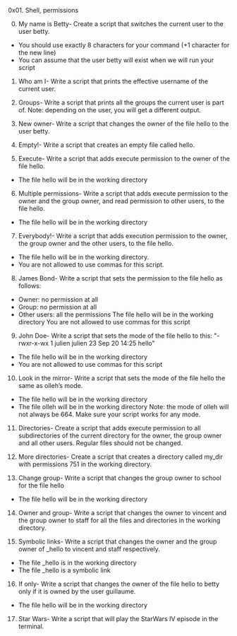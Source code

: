0x01. Shell, permissions

0. My name is Betty- Create a script that switches the current user to the user betty. 
* You should use exactly 8 characters for your command (+1 character for the new line) 
* You can assume that the user betty will exist when we will run your script

1. Who am I- Write a script that prints the effective username of the current user.

2. Groups- Write a script that prints all the groups the current user is part of. 
Note: depending on the user, you will get a different output.

3. New owner- Write a script that changes the owner of the file hello to the user betty.

4. Empty!- Write a script that creates an empty file called hello.

5. Execute- Write a script that adds execute permission to the owner of the file hello. 
* The file hello will be in the working directory

6. Multiple permissions- Write a script that adds execute permission to the owner and the group owner, and read permission to other users, to the file hello. 
* The file hello will be in the working directory

7. Everybody!- Write a script that adds execution permission to the owner, the group owner and the other users, to the file hello. 
* The file hello will be in the working directory. 
* You are not allowed to use commas for this script.

8. James Bond- Write a script that sets the permission to the file hello as follows:
* Owner: no permission at all
* Group: no permission at all
* Other users: all the permissions
The file hello will be in the working directory You are not allowed to use commas for this script

9. John Doe- Write a script that sets the mode of the file hello to this:
"-rwxr-x-wx 1 julien julien 23 Sep 20 14:25 hello"
* The file hello will be in the working directory
* You are not allowed to use commas for this script

10. Look in the mirror- Write a script that sets the mode of the file hello the same as olleh’s mode.
* The file hello will be in the working directory
* The file olleh will be in the working directory
Note: the mode of olleh will not always be 664. Make sure your script works for any mode.

11. Directories- Create a script that adds execute permission to all subdirectories of the current directory for the owner, the group owner and all other users. Regular files should not be changed.

12. More directories- Create a script that creates a directory called my_dir with permissions 751 in the working directory.

13. Change group- Write a script that changes the group owner to school for the file hello
* The file hello will be in the working directory

14. Owner and group- Write a script that changes the owner to vincent and the group owner to staff for all the files and directories in the working directory.

15. Symbolic links- Write a script that changes the owner and the group owner of _hello to vincent and staff respectively.
* The file _hello is in the working directory
* The file _hello is a symbolic link

16. If only- Write a script that changes the owner of the file hello to betty only if it is owned by the user guillaume.
* The file hello will be in the working directory

17. Star Wars- Write a script that will play the StarWars IV episode in the terminal.
